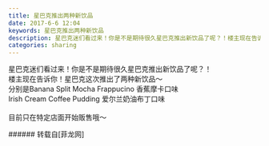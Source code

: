 ```yaml
---
title: 星巴克推出两种新饮品
date: 2017-6-6 12:04
keywords: 星巴克推出两种新饮品
description: 星巴克迷们看过来！你是不是期待很久星巴克推出新饮品了呢？！楼主现在告诉你！星巴克这次推出了两种新饮品～分别是Banana Split Mocha Frappucino 香蕉摩卡口味Irish Cream Coffee Pudding 爱尔兰奶油布丁口味目前只在特定店面开始贩售哦～
categories: sharing
---
```

<td class="t_f" id="postmessage_758655">

星巴克迷们看过来！你是不是期待很久星巴克推出新饮品了呢？！<br/>
<img alt="" border="0" class="zoom" data-cf-modified-5cee7714dc18d68074d7af95-="" file="http://www.flw.ph/data/appbyme/upload/image/201706/06/jSHE8nsfwtv8.jpg" id="aimg_ZJmOX" lazyloadthumb="1" onclick="" onmouseover="" src="http://www.flw.ph/data/appbyme/upload/image/201706/06/jSHE8nsfwtv8.jpg"/><br/>
楼主现在告诉你！星巴克这次推出了两种新饮品～<br/>
<img alt="" border="0" class="zoom" data-cf-modified-5cee7714dc18d68074d7af95-="" file="http://www.flw.ph/data/appbyme/upload/image/201706/06/POcTo7TbRT6e.jpg" id="aimg_H9YlQ" lazyloadthumb="1" onclick="" onmouseover="" src="http://www.flw.ph/data/appbyme/upload/image/201706/06/POcTo7TbRT6e.jpg"/><br/>
分别是Banana Split Mocha Frappucino 香蕉摩卡口味<br/>
<img alt="" border="0" class="zoom" data-cf-modified-5cee7714dc18d68074d7af95-="" file="http://www.flw.ph/data/appbyme/upload/image/201706/06/mFlZmnKG5GPV.jpg" id="aimg_qfBJr" lazyloadthumb="1" onclick="" onmouseover="" src="http://www.flw.ph/data/appbyme/upload/image/201706/06/mFlZmnKG5GPV.jpg"/><br/>
Irish Cream Coffee Pudding 爱尔兰奶油布丁口味<br/>
<br/>
目前只在特定店面开始贩售哦～<br/>
</td>
###### 转载自[菲龙网]